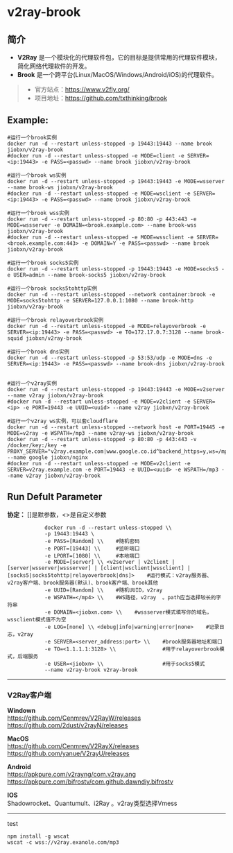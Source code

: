 v2ray-brook
===
## 简介
* **V2Ray** 是一个模块化的代理软件包，它的目标是提供常用的代理软件模块，简化网络代理软件的开发。
* **Brook** 是一个跨平台(Linux/MacOS/Windows/Android/iOS)的代理软件。
> * 官方站点：https://www.v2fly.org/
> * 项目地址：https://github.com/txthinking/brook


## Example:

    #运行一个brook实例
    docker run -d --restart unless-stopped -p 19443:19443 --name brook jiobxn/v2ray-brook
    #docker run -d --restart unless-stopped -e MODE=client -e SERVER=<ip:19443> -e PASS=<passwd> --name brook jiobxn/v2ray-brook

    #运行一个brook ws实例
    docker run -d --restart unless-stopped -p 19443:19443 -e MODE=wsserver --name brook-ws jiobxn/v2ray-brook
    #docker run -d --restart unless-stopped -e MODE=wsclient -e SERVER=<ip:19443> -e PASS=<passwd> --name brook jiobxn/v2ray-brook

    #运行一个brook wss实例
    docker run -d --restart unless-stopped -p 80:80 -p 443:443 -e MODE=wssserver -e DOMAIN=<brook.example.com> --name brook-wss jiobxn/v2ray-brook
    #docker run -d --restart unless-stopped -e MODE=wssclient -e SERVER=<brook.example.com:443> -e DOMAIN=Y -e PASS=<passwd> --name brook jiobxn/v2ray-brook

    #运行一个brook socks5实例
    docker run -d --restart unless-stopped -p 19443:19443 -e MODE=socks5 -e USER=admin --name brook-socks5 jiobxn/v2ray-brook

    #运行一个brook socks5tohttp实例
    docker run -d --restart unless-stopped --network container:brook -e MODE=socks5tohttp -e SERVER=127.0.0.1:1080 --name brook-http jiobxn/v2ray-brook

    #运行一个brook relayoverbrook实例
    docker run -d --restart unless-stopped -e MODE=relayoverbrook -e SERVER=<ip:19443> -e PASS=<passwd> -e TO=172.17.0.7:3128 --name brook-squid jiobxn/v2ray-brook

    #运行一个brook dns实例
    docker run -d --restart unless-stopped -p 53:53/udp -e MODE=dns -e SERVER=<ip:19443> -e PASS=<passwd> --name brook-dns jiobxn/v2ray-brook


    #运行一个v2ray实例
    docker run -d --restart unless-stopped -p 19443:19443 -e MODE=v2server --name v2ray jiobxn/v2ray-brook
    #docker run -d --restart unless-stopped -e MODE=v2client -e SERVER=<ip> -e PORT=19443 -e UUID=<uuid> --name v2ray jiobxn/v2ray-brook

    #运行一个v2ray ws实例，可以套cloudflare
    docker run -d --restart unless-stopped --network host -e PORT=19445 -e MODE=v2ray -e WSPATH=/mp3 --name v2ray-ws jiobxn/v2ray-brook
    docker run -d --restart unless-stopped -p 80:80 -p 443:443 -v /docker/key:/key -e PROXY_SERVER="v2ray.example.com|www.google.co.id^backend_https=y,ws=/mp3|172.17.0.1:19445" --name google jiobxn/nginx
    #docker run -d --restart unless-stopped -e MODE=v2client -e SERVER=v2ray.example.com -e PORT=19443 -e UUID=<uuid> -e WSPATH=/mp3 --name v2ray jiobxn/v2ray-brook

## Run Defult Parameter
**协定：** []是默参数，<>是自定义参数

				docker run -d --restart unless-stopped \\
				-p 19443:19443 \
				-e PASS=[Random] \\    #随机密码
				-e PORT=[19443] \\     #监听端口
				-e LPORT=[1080] \\     #本地端口
				-e MODE=[server] \\ <v2server | v2client | [server|wsserver|wssserver] | [client|wsclient|wssclient] | [socks5|socks5tohttp|relayoverbrook|dns]>    #运行模式：v2ray服务器、v2ray客户端、brook服务器(默认)、brook客户端、brook其他
				-e UUID=[Random] \\    #随机UUID，v2ray
				-e WSPATH=</mp4> \\    #WS路径，v2ray  。path应当选择较长的字符串
				-e DOMAIN=<jiobxn.com> \\    #wssserver模式填写你的域名，wssclient模式值不为空
				-e LOG=[none] \\ <debug|info|warning|error|none>    #记录日志，v2ray
				-e SERVER=<server_address:port> \\    #brook服务器地址和端口
				-e TO=<1.1.1.1:3128> \\               #用于relayoverbrook模式，后端服务
				-e USER=<jiobxn> \\                   #用于socks5模式
				--name v2ray-brook v2ray-brook

****

### V2Ray客户端

**Windown**  
https://github.com/Cenmrev/V2RayW/releases  
https://github.com/2dust/v2rayN/releases

**MacOS**  
https://github.com/Cenmrev/V2RayX/releases  
https://github.com/yanue/V2rayU/releases

**Android**  
https://apkpure.com/v2rayng/com.v2ray.ang  
https://apkpure.com/bifrostv/com.github.dawndiy.bifrostv

**IOS**  
Shadowrocket、Quantumult、i2Ray 。v2ray类型选择Vmess

****

test

    npm install -g wscat
    wscat -c wss://v2ray.exanole.com/mp3
